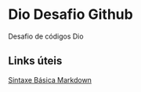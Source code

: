 # Dio Desafio Github
Desafio de códigos Dio

## Links úteis
[Sintaxe Básica Markdown](http://cursos.leg.ufpr.br/prr/capMarkdown.html)
     
